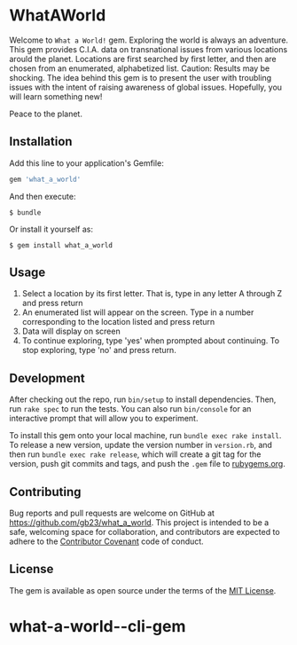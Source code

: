 # WhatAWorld

Welcome to `What a World!` gem. Exploring the world is always an adventure.  This gem provides C.I.A. data on transnational issues from various locations arould the planet.  Locations are first searched by first letter, and then are chosen from an enumerated, alphabetized list.  Caution: Results may be shocking.  The idea behind this gem is to present the user with troubling issues with the intent of raising awareness of global issues.  Hopefully, you will learn something new! 

Peace to the planet.   

## Installation

Add this line to your application's Gemfile:

```ruby
gem 'what_a_world'
```

And then execute:

    $ bundle

Or install it yourself as:

    $ gem install what_a_world

## Usage

1.  Select a location by its first letter. That is, type in any letter A through Z and press return
2.  An enumerated list will appear on the screen. Type in a number corresponding to the location listed and press return
3.  Data will display on screen
4.  To continue exploring, type 'yes' when prompted about continuing. To stop exploring, type 'no' and press return.

## Development

After checking out the repo, run `bin/setup` to install dependencies. Then, run `rake spec` to run the tests. You can also run `bin/console` for an interactive prompt that will allow you to experiment.

To install this gem onto your local machine, run `bundle exec rake install`. To release a new version, update the version number in `version.rb`, and then run `bundle exec rake release`, which will create a git tag for the version, push git commits and tags, and push the `.gem` file to [rubygems.org](https://rubygems.org).

## Contributing

Bug reports and pull requests are welcome on GitHub at https://github.com/gb23/what_a_world. This project is intended to be a safe, welcoming space for collaboration, and contributors are expected to adhere to the [Contributor Covenant](http://contributor-covenant.org) code of conduct.


## License

The gem is available as open source under the terms of the [MIT License](http://opensource.org/licenses/MIT).

# what-a-world--cli-gem
